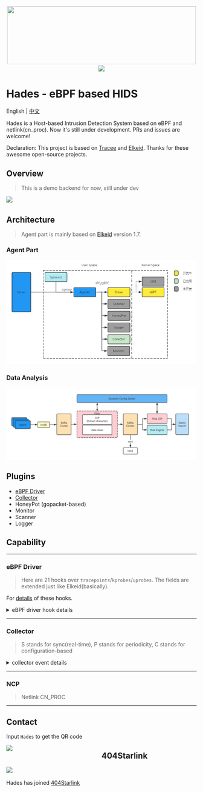 <div align=center>
<img width="500" height="152.5" src="https://github.com/chriskaliX/Hades/blob/main/imgs/hades-low-resolution-logo-color-on-transparent-background.png"/>
</div>

<div align=center>
<img src="https://github.com/chriskaliX/Hades/actions/workflows/co-re.yaml/badge.svg"/>
</div>

# Hades - eBPF based HIDS

English | [中文](README-zh_CN.md)

Hades is a Host-based Intrusion Detection System based on eBPF and netlink(cn_proc). Now it's still under development. PRs and issues are welcome!

Declaration: This project is based on [Tracee](https://github.com/aquasecurity/tracee) and [Elkeid](https://github.com/bytedance/Elkeid). Thanks for these awesome open-source projects.

## Overview

> This is a demo backend for now, still under dev

<img src="https://github.com/chriskaliX/Hades/blob/main/imgs/hades-platform.png"/>

## Architecture

> Agent part is mainly based on [Elkeid](https://github.com/bytedance/Elkeid) version 1.7.

### Agent Part

![data](https://github.com/chriskaliX/Hades/blob/main/imgs/agent.png)

### Data Analysis

![data](https://github.com/chriskaliX/Hades/blob/main/imgs/data_analyze.png)

## Plugins

- [eBPF Driver](https://github.com/chriskaliX/Hades/tree/main/plugins/edriver)
- [Collector](https://github.com/chriskaliX/Hades/tree/main/plugins/collector)
- HoneyPot (gopacket-based)
- Monitor
- Scanner
- Logger

## Capability

------

### eBPF Driver

> Here are 21 hooks over `tracepoints`/`kprobes`/`uprobes`. The fields are extended just like Elkeid(basically).

For [details](https://github.com/chriskaliX/Hades/tree/main/plugins/edriver) of these hooks.

<details><summary> eBPF driver hook details </summary>
<p>

| Hook                                       | Status & Description                  | ID   |
| :----------------------------------------- | :------------------------------------ | :--- |
| tracepoint/syscalls/sys_enter_execve       | ON                                    | 700  |
| tracepoint/syscalls/sys_enter_execveat     | ON                                    | 698  |
| tracepoint/syscalls/sys_enter_memfd_create | ON                                    | 614  |
| tracepoint/syscalls/sys_enter_prctl        | ON(PR_SET_NAME & PR_SET_MM)           | 1020 |
| tracepoint/syscalls/sys_enter_ptrace       | ON(PTRACE_PEEKTEXT & PTRACE_POKEDATA) | 1021 |
| kprobe/security_socket_connect             | ON                                    | 1022 |
| kprobe/security_socket_bind                | ON                                    | 1024 |
| kprobe/commit_creds                        | ON                                    | 1011 |
| k(ret)probe/udp_recvmsg                    | ON(53/5353 for dns data)              | 1025 |
| kprobe/do_init_module                      | ON                                    | 1026 |
| kprobe/security_kernel_read_file           | ON                                    | 1027 |
| kprobe/security_inode_create               | ON                                    | 1028 |
| kprobe/security_sb_mount                   | ON                                    | 1029 |
| kprobe/call_usermodehelper                 | ON                                    | 1030 |
| kprobe/security_inode_rename               | ON                                    | 1031 |
| kprobe/security_inode_link                 | ON                                    | 1032 |
| uprobe/trigger_sct_scan                    | ON                                    | 1200 |
| uprobe/trigger_idt_scan                    | ON                                    | 1201 |
| kprobe/security_file_permission            | ON                                    | 1202 |
| uprobe/trigger_module_scan                 | ON                                    | 1203 |
| kprobe/security_bpf                        | ON                                    | 1204 |

</p></details>

------

### Collector

> S stands for sync(real-time), P stands for periodicity, C stands for configuration-based

<details><summary> collector event details </summary>
<p>

|   Event   | Type |  ID  |
| :-------: | :--: |  :-: |
| processes |  P   | 1001 |
|  crontab  |  P   | 2001 |
|sshdconfig |  P   | 3002 |
| ssh login |  S   | 3003 |
|   user    |  P   | 3004 |
| sshconfig |  P   | 3005 |
|    yum    |  P   | 3006 |
|host detect|  C   | 3007 |
|    apps   |  P   | 3008 |
|    kmod   |  P   | 3009 |
|    disk   |  P   | 3010 |
|  systemd  |  P   | 3011 |
| interface |  P   | 3012 |
|  iptable  |  P   | 3013 |
|bpf_program|  P   | 3014 |
|    jar    |  P   | 3015 |
|   dpkg    |  P   | 3016 |
|    rpm    |  P   | 3017 |
| container |  P   | 3018 |
|  socket   |  P   | 5001 |


</p></details>

------

### NCP

> Netlink CN_PROC

___

## Contact

Input `Hades` to get the QR code

<img src="https://github.com/chriskaliX/Hades/blob/main/imgs/weixin.png" width="50%" style="float:left;"/>

## 404Starlink

<img src="https://github.com/knownsec/404StarLink-Project/raw/master/logo.png" width="30%">

Hades has joined [404Starlink](https://github.com/knownsec/404StarLink)
